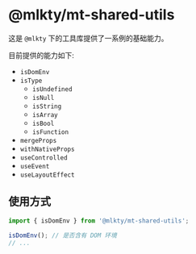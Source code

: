# @mlkty/mt-shared-utils

这是 `@mlkty` 下的工具库提供了一系例的基础能力。

目前提供的能力如下:

- `isDomEnv`
- `isType`
  - `isUndefined`
  - `isNull`
  - `isString`
  - `isArray`
  - `isBool`
  - `isFunction`
- `mergeProps`
- `withNativeProps`
- `useControlled`
- `useEvent`
- `useLayoutEffect`

## 使用方式

```ts
import { isDomEnv } from '@mlkty/mt-shared-utils';

isDomEnv(); // 是否含有 DOM 环境
// ...
```
